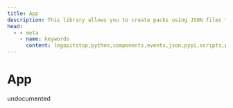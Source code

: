 ```yaml
---
title: App
description: This library allows you to create packs using JSON files to configure your Python Application.
head:
  - - meta
    - name: keywords
      content: legopitstop,python,components,events,json,pypi,scripts,pillow,pack,manifests,pythonpackage,schemaser
---
```


# App

undocumented
